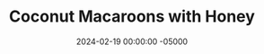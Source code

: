 ---
layout: post
title: "Coconut Macaroons with Honey"
date:   2024-02-19 00:00:00 -05000
categories: 
- Recipes
- Healthier Dessert
permalink: /recipes/coconut-macaroons
image: /assets/Food/Healthier Dessert/Coconut/coconut-cover.jpg
ing: coconut-ing
facts: coconut-facts
Prep: 10
Rest: 30
Cook: 15
Source1: https://www.youtube.com/watch?v=ACbwMHUj-kA
Source2: 
Description: Coconut macaroons are such a simple healthy dessert, and are great for all you coconut lovers out there. I personally don't like coconut, but even I admit these are hay in the needle stack. To use up those extra yolks though, check out my Greek yogurt Hollandaise sauce
Instructions: 
- Beat together egg whites until soft peaks in a glass bowl<br><br>

- Fold in honey, vanilla, almond extract, and salt. Mix in coconut and oats until fully combined and sticky<br><br>

- Scoop cookies onto a lined baking sheet. Shape with your fingers if falling apart. Chill in fridge for 30 minutes<br><br>

- Bake at 325F for 15 minutes. Cookies will be lightly browned in the top and golden/dark on the bottom. Transfer to a wire rack to cool<br><br>

- Optionally drizzle with melted chocolate (2 tbsp, 25 g), or dip the bottoms in chocolate
---